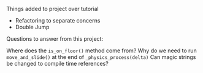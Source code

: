 Things added to project over tutorial
- Refactoring to separate concerns
- Double Jump


Questions to answer from this project:

Where does the `is_on_floor()` method come from?
Why do we need to run `move_and_slide()` at the end of `_physics_process(delta)`
Can magic strings be changed to compile time references?


